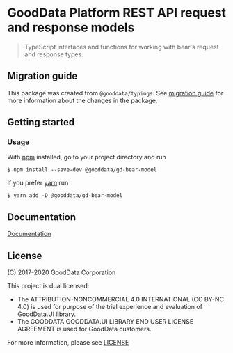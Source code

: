 # GoodData Platform REST API request and response models

> TypeScript interfaces and functions for working with bear's request and response types.

## Migration guide

This package was created from `@gooddata/typings`. See [migration guide](https://github.com/gooddata/gooddata-ui-sdk/blob/master/libs/gd-bear-model/docs/migration.md) for more information about the changes in the package.

## Getting started

### Usage

With [npm](https://npmjs.com) installed, go to your project directory and run

```
$ npm install --save-dev @gooddata/gd-bear-model
```

If you prefer [yarn](https://yarnpkg.com) run

```
$ yarn add -D @gooddata/gd-bear-model
```

## Documentation

[Documentation](https://sdk.gooddata.com/gooddata-ui/)

## License

(C) 2017-2020 GoodData Corporation

This project is dual licensed:

-   The ATTRIBUTION-NONCOMMERCIAL 4.0 INTERNATIONAL (CC BY-NC 4.0) is used for purpose of the trial experience and evaluation of GoodData.UI library.
-   The GOODDATA GOODDATA.UI LIBRARY END USER LICENSE AGREEMENT is used for GoodData customers.

For more information, please see [LICENSE](https://github.com/gooddata/gooddata-ui-sdk/blob/master/libs/api-model-bear/LICENSE)
